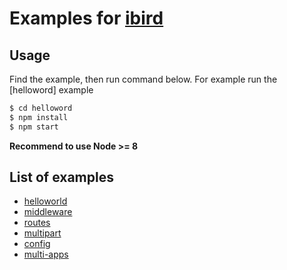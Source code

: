 # Examples for [ibird](https://github.com/yinfxs/ibird)

## Usage

Find the example, then run command below. For example run the [helloword] example

```bash
$ cd helloword
$ npm install
$ npm start
```

**Recommend to use Node >= 8**

## List of examples

- [helloworld](https://github.com/yinfxs/ibird/tree/1.0.0/examples/helloworld)
- [middleware](https://github.com/yinfxs/ibird/tree/1.0.0/examples/middleware)
- [routes](https://github.com/yinfxs/ibird/tree/1.0.0/examples/routes)
- [multipart](https://github.com/yinfxs/ibird/tree/1.0.0/examples/multipart)
- [config](https://github.com/yinfxs/ibird/tree/1.0.0/examples/config)
- [multi-apps](https://github.com/yinfxs/ibird/tree/1.0.0/examples/multi-apps)